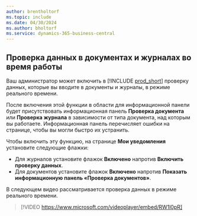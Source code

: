 ```yaml
---
author: brentholtorf
ms.topic: include
ms.date: 04/30/2024
ms.author: bholtorf
ms.service: dynamics-365-business-central
---
```

## <a name="check-data-in-documents-and-journals-while-you-work"></a>Проверка данных в документах и журналах во время работы

Ваш администратор может включить в [!INCLUDE [prod_short](prod_short.md)] проверку данных, которые вы вводите в документы и журналы, в режиме реального времени.

После включения этой функции в области для информационной панели будет присутствовать информационная панель **Проверка документа** или **Проверка журнала** в зависимости от типа документа, над которым вы работаете. Информационная панель перечисляет ошибки на странице, чтобы вы могли быстро их устранить.

Чтобы включить эту функцию, на странице **Мои уведомления** установите следующие флажки:

* Для журналов установите флажок **Включено** напротив **Включить проверку данных**.
* Для документов установите флажок **Включено** напротив **Показать информационную панель «Проверка документов»**.

В следующем видео рассматривается проверка данных в режиме реального времени.

> [!VIDEO https://www.microsoft.com/videoplayer/embed/RW1l0pR]
